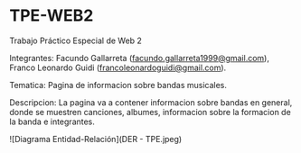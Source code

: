 # TPE-WEB2
Trabajo Práctico Especial de Web 2

Integrantes: Facundo Gallarreta (facundo.gallarreta1999@gmail.com), Franco Leonardo Guidi (francoleonardoguidi@gmail.com).

Tematica: Pagina de informacion sobre bandas musicales.

Descripcion: La pagina va a contener informacion sobre bandas en general, donde se muestren canciones, albumes, informacion sobre la formacion de la banda e integrantes.

![Diagrama Entidad-Relación](DER - TPE.jpeg)
